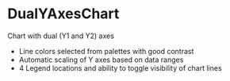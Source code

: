 # DualYAxesChart
Chart with dual (Y1 and Y2) axes
- Line colors selected from palettes with good contrast
- Automatic scaling of Y axes based on data ranges
- 4 Legend locations and ability to toggle visibility of chart lines
